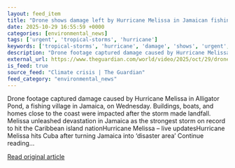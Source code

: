 ```yaml
---
layout: feed_item
title: "Drone shows damage left by Hurricane Melissa in Jamaican fishing village – video"
date: 2025-10-29 16:55:59 +0000
categories: [environmental_news]
tags: ['urgent', 'tropical-storms', 'hurricane']
keywords: ['tropical-storms', 'hurricane', 'damage', 'shows', 'urgent', 'drone']
description: "Drone footage captured damage caused by Hurricane Melissa in Alligator Pond, a fishing village in Jamaica, on Wednesday"
external_url: https://www.theguardian.com/world/video/2025/oct/29/drone-shows-damage-left-by-hurricane-melissa-in-jamaican-fishing-village-video
is_feed: true
source_feed: "Climate crisis | The Guardian"
feed_category: "environmental_news"
---
```


Drone footage captured damage caused by Hurricane Melissa in Alligator Pond, a fishing village in Jamaica, on Wednesday.&nbsp;Buildings, boats, and homes close to the coast were impacted after the storm made landfall. Melissa unleashed devastation in Jamaica as the strongest storm on record to hit the Caribbean island nationHurricane Melissa – live updatesHurricane Melissa hits Cuba after turning Jamaica into ‘disaster area’ Continue reading...

[Read original article](https://www.theguardian.com/world/video/2025/oct/29/drone-shows-damage-left-by-hurricane-melissa-in-jamaican-fishing-village-video)
